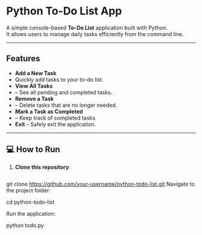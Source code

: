 #  Python To-Do List App

A simple console-based **To-Do List** application built with Python.  
It allows users to manage daily tasks efficiently from the command line.

---

## Features
- **Add a New Task**
-  Quickly add tasks to your to-do list.  
- **View All Tasks**
- – See all pending and completed tasks.  
- **Remove a Task**
- – Delete tasks that are no longer needed.  
- **Mark a Task as Completed**
- – Keep track of completed tasks.  
- **Exit**
– Safely exit the application.

---

## 💻 How to Run
1. **Clone this repository**:
   ```bash
 git clone https://github.com/your-username/python-todo-list.git
Navigate to the project folder:

cd python-todo-list


Run the application:

python todo.py
